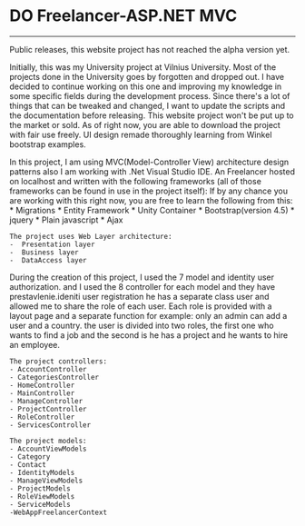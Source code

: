 ﻿# DO Freelancer-ASP.NET MVC
------------------------
Public releases, this website project has not reached the alpha version yet.

Initially, this was my University project at Vilnius University. Most of the projects done in the University goes by forgotten and dropped out. I have decided
to continue working on this one and improving my knowledge in some specific fields during the development process.
Since there's a lot of things that can be tweaked and changed, I want to update the scripts and the documentation before releasing.
This website project won't be put up to the market or sold. As of right now, you are able to download the project with fair use freely. UI design remade thoroughly learning from Winkel bootstrap examples.

In this project, I am using MVC(Model-Controller View) architecture design patterns also I am working with .Net Visual Studio IDE.
An Freelancer hosted on localhost and written with the following frameworks (all of those frameworks can be found in use in the project itself):
If by any chance you are working with this right now, you are free to learn the following from this:
    * Migrations 
    * Entity Framework
    * Unity Container
    * Bootstrap(version 4.5)
    * jquery
    * Plain javascript
    * Ajax

    The project uses Web Layer architecture:
    -  Presentation layer
    -  Business layer
    -  DataAccess layer

During the creation of this project, I used the 7 model and identity user authorization. and I used the 8 controller for each model and they have prestavlenie.ideniti user registration he has
a separate class user and allowed me to share the role of each user. Each role is provided with a layout page and a separate function for example: only an admin can add a user and a country.
the user is divided into two roles, the first one who wants to find a job and the second is he has a project and he wants to hire an employee.
    
    The project controllers:
    - AccountController
    - CategoriesController
    - HomeController
    - MainController
    - ManageController
    - ProjectController
    - RoleController
    - ServicesController

    The project models:
    - AccountViewModels
    - Category
    - Contact
    - IdentityModels
    - ManageViewModels
    - ProjectModels
    - RoleViewModels
    - ServiceModels
    -WebAppFreelancerContext